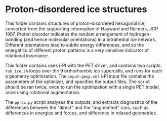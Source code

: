 Proton-disordered ice structures
================================

This folder contains structures of proton-disordered hexagonal ice,
converted from the supporting information of Hayward and Reimers, JCP 1997.
Proton disorder indicates the random arrangement of hydrogen-bonding
(and hence molecular orientations) in a tetrahedral ice network.
Different orientations lead to subtle energy differences, and so the
energetics of different proton patterns is a very sensitive indicator
of rotational invariance. 

This folder contains uses i-PI with the PET driver, and contains two scripts:
`run_ice.sh` loops over the 9 orthorhombic ice supercells, and runs for 
each a geometry optimization. The `input-geop.xml` i-PI input file 
contains the parameters of the optimizer, and specifies the output files.
The script should be ran twice, once to run the optimization with 
a single PET model, once using rotational augmentation.

The `pproc.py` script analyzes the outputs, and extracts diagnostics of 
the differences between the "direct" and the "augmented" runs, such as 
differences in energies and forces, and difference in relaxed geometries.
